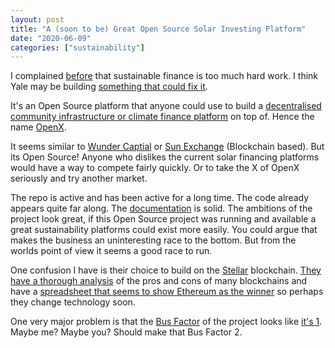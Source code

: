 ```yaml
---
layout: post
title: "A (soon to be) Great Open Source Solar Investing Platform"
date: "2020-06-09"
categories: ["sustainability"]
---
```

I complained [before](http://www.beeark.eu/sustainability/2020/02/16/lazy-green-investing/) that sustainable finance is too much hard work. I think Yale may be building [something that could fix it](https://openlab.yale.edu/open-solar). 

It's an Open Source platform that anyone could use to build a [decentralised community infrastructure or climate finance platform](https://docs.openx.solar/openx/intro) on top of. Hence the name [OpenX](https://github.com/YaleOpenLab/openx).

It seems similar to [Wunder Captial](https://www.wundercapital.com/) or [Sun Exchange](https://thesunexchange.com/about-us) (Blockchain based). But its Open Source! Anyone who dislikes the current solar financing platforms would have a way to compete fairly quickly. Or to take the X of OpenX seriously and try another market.

The repo is active and has been active for a long time. The code already appears quite far along. The [documentation](https://docs.openx.solar/openx/intro) is solid. The ambitions of the project look great, if this Open Source project was running and available a great sustainability platforms could exist more easily. You could argue that makes the business an uninteresting race to the bottom. But from the worlds point of view it seems a good race to run.

One confusion I have is their choice to build on the [Stellar](https://www.stellar.org/) blockchain. [They have a thorough analysis](https://gist.github.com/Varunram/b8c0da7b9d553fb0be233be1f99b0d29) of the pros and cons of many blockchains and have a [spreadsheet that seems to show Ethereum as the winner](https://docs.google.com/spreadsheets/d/1H6HwnCwCMZ1yMZqEkVnr2Pw777mmAwhBQHiX1vnC9VM/edit#gid=0) so perhaps they change technology soon.

One very major problem is that the [Bus Factor](https://en.wikipedia.org/wiki/Bus_factor) of the project looks like [it's 1](https://github.com/YaleOpenLab/opensolar/graphs/contributors). Maybe me? Maybe you? Should make that Bus Factor 2.